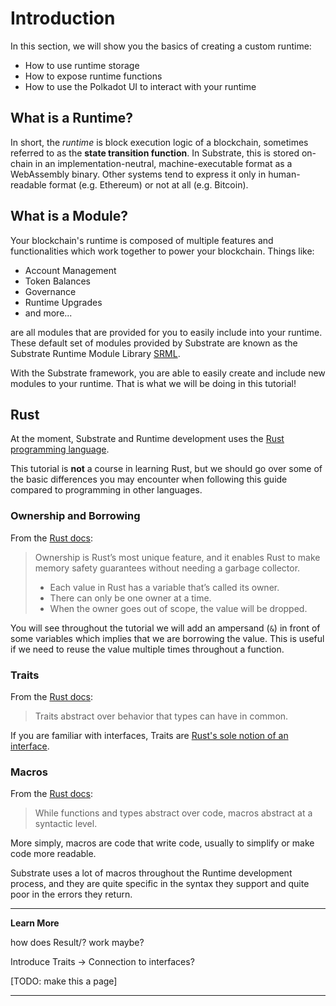 Introduction
===

In this section, we will show you the basics of creating a custom runtime:

 - How to use runtime storage
 - How to expose runtime functions
 - How to use the Polkadot UI to interact with your runtime

## What is a Runtime?

In short, the *runtime* is block execution logic of a blockchain, sometimes referred to as the **state transition function**. In Substrate, this is stored on-chain in an implementation-neutral, machine-executable format as a WebAssembly binary. Other systems tend to express it only in human-readable format (e.g. Ethereum) or not at all (e.g. Bitcoin).

## What is a Module?

Your blockchain's runtime is composed of multiple features and functionalities which work together to power your blockchain. Things like:

 - Account Management
 - Token Balances
 - Governance
 - Runtime Upgrades
 - and more...

are all modules that are provided for you to easily include into your runtime. These default set of modules provided by Substrate are known as the Substrate Runtime Module Library [SRML](https://github.com/paritytech/substrate/tree/master/srml).

With the Substrate framework, you are able to easily create and include new modules to your runtime. That is what we will be doing in this tutorial!

## Rust

At the moment, Substrate and Runtime development uses the [Rust programming language](https://www.parity.io/why-rust/).

This tutorial is **not** a course in learning Rust, but we should go over some of the basic differences you may encounter when following this guide compared to programming in other languages.

### Ownership and Borrowing

From the [Rust docs](https://doc.rust-lang.org/book/ownership.html):

> Ownership is Rust’s most unique feature, and it enables Rust to make memory safety guarantees without needing a garbage collector.
>
> - Each value in Rust has a variable that’s called its owner.
> - There can only be one owner at a time.
> - When the owner goes out of scope, the value will be dropped.

You will see throughout the tutorial we will add an ampersand (`&`) in front of some variables which implies that we are borrowing the value. This is useful if we need to reuse the value multiple times throughout a function.

### Traits

From the [Rust docs](https://doc.rust-lang.org/book/traits.html):

> Traits abstract over behavior that types can have in common.

If you are familiar with interfaces, Traits are [Rust's sole notion of an interface](https://blog.rust-lang.org/2015/05/11/traits.html).

### Macros

From the [Rust docs](https://doc.rust-lang.org/book/macros.html):

> While functions and types abstract over code, macros abstract at a syntactic level.

More simply, macros are code that write code, usually to simplify or make code more readable.

Substrate uses a lot of macros throughout the Runtime development process, and they are quite specific in the syntax they support and quite poor in the errors they return.

---
**Learn More**

 how does Result/? work maybe?

 Introduce Traits -> Connection to interfaces?

[TODO: make this a page]

---

